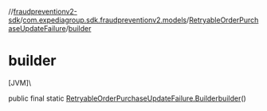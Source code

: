 //[fraudpreventionv2-sdk](../../../index.md)/[com.expediagroup.sdk.fraudpreventionv2.models](../index.md)/[RetryableOrderPurchaseUpdateFailure](index.md)/[builder](builder.md)

# builder

[JVM]\

public final static [RetryableOrderPurchaseUpdateFailure.Builder](-builder/index.md)[builder](builder.md)()
